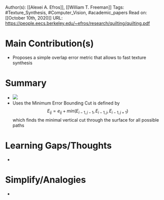 Author(s): [[Alexei A. Efros]], [[William T. Freeman]]
Tags: #Texture_Synthesis, #Computer_Vision, #academic_papers
Read on: [[October 10th, 2020]]
URL: https://people.eecs.berkeley.edu/~efros/research/quilting/quilting.pdf
# Main Contribution(s)
- Proposes a simple overlap error metric that allows to fast texture synthesis
# Summary
- ![](https://firebasestorage.googleapis.com/v0/b/firescript-577a2.appspot.com/o/imgs%2Fapp%2FPaperReadings%2FC5uUZ8C-kN.png?alt=media&token=496c67ad-ba9b-4e3a-a4c0-291b06a62f5e)
- Uses the Minimum Error Bounding Cut is defined by $$E_{ij} = e_{ij} + min(E_{i-1, j-1}, E_{i-1,j}, E_{i-1,j+1})$$ which finds the minimal vertical cut through the surface for all possible paths
# Learning Gaps/Thoughts
-
# Simplify/Analogies
-
